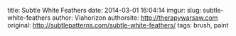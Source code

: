 title: Subtle White Feathers
date: 2014-03-01 16:04:14
imgur: 
slug: subtle-white-feathers
author: Viahorizon
authorsite: http://therapywarsaw.com
original: http://subtlepatterns.com/subtle-white-feathers/
tags: brush, paint
